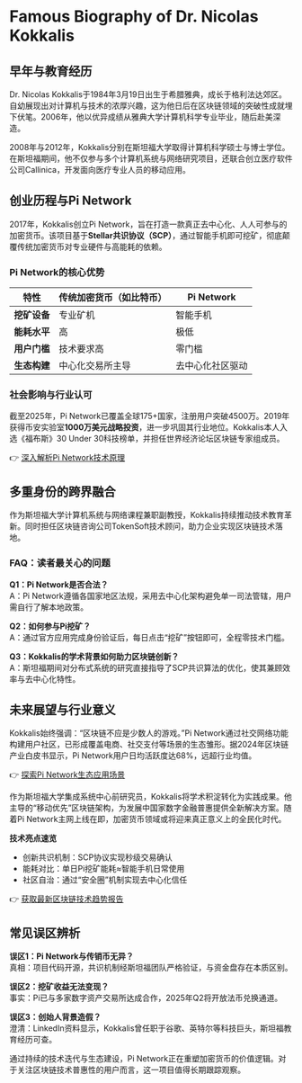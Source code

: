 # Famous Biography of Dr. Nicolas Kokkalis

## 早年与教育经历  
Dr. Nicolas Kokkalis于1984年3月19日出生于希腊雅典，成长于格利法达郊区。自幼展现出对计算机与技术的浓厚兴趣，这为他日后在区块链领域的突破性成就埋下伏笔。2006年，他以优异成绩从雅典大学计算机科学专业毕业，随后赴美深造。  

2008年与2012年，Kokkalis分别在斯坦福大学取得计算机科学硕士与博士学位。在斯坦福期间，他不仅参与多个计算机系统与网络研究项目，还联合创立医疗软件公司Callinica，开发面向医疗专业人员的移动应用。  

## 创业历程与Pi Network  
2017年，Kokkalis创立Pi Network，旨在打造一款真正去中心化、人人可参与的加密货币。该项目基于**Stellar共识协议（SCP）**，通过智能手机即可挖矿，彻底颠覆传统加密货币对专业硬件与高能耗的依赖。  

### Pi Network的核心优势  
| 特性                | 传统加密货币（如比特币） | Pi Network               |  
|---------------------|------------------------|--------------------------|  
| **挖矿设备**        | 专业矿机               | 智能手机                 |  
| **能耗水平**        | 高                     | 极低                     |  
| **用户门槛**        | 技术要求高             | 零门槛                   |  
| **生态构建**        | 中心化交易所主导       | 去中心化社区驱动         |  

### 社会影响与行业认可  
截至2025年，Pi Network已覆盖全球175+国家，注册用户突破4500万。2019年获得币安实验室**1000万美元战略投资**，进一步巩固其行业地位。Kokkalis本人入选《福布斯》30 Under 30科技榜单，并担任世界经济论坛区块链专家组成员。  

👉 [深入解析Pi Network技术原理](https://bit.ly/okx_welcome)  

## 多重身份的跨界融合  
作为斯坦福大学计算机系统与网络课程兼职副教授，Kokkalis持续推动技术教育革新。同时担任区块链咨询公司TokenSoft技术顾问，助力企业实现区块链技术落地。  

### FAQ：读者最关心的问题  
**Q1：Pi Network是否合法？**  
A：Pi Network遵循各国家地区法规，采用去中心化架构避免单一司法管辖，用户需自行了解本地政策。  

**Q2：如何参与Pi挖矿？**  
A：通过官方应用完成身份验证后，每日点击“挖矿”按钮即可，全程零技术门槛。  

**Q3：Kokkalis的学术背景如何助力区块链创新？**  
A：斯坦福期间对分布式系统的研究直接指导了SCP共识算法的优化，使其兼顾效率与去中心化特性。  

## 未来展望与行业意义  
Kokkalis始终强调：“区块链不应是少数人的游戏。”Pi Network通过社交网络功能构建用户社区，已形成覆盖电商、社交支付等场景的生态雏形。据2024年区块链产业白皮书显示，Pi Network用户日均活跃度达68%，远超行业均值。  

👉 [探索Pi Network生态应用场景](https://bit.ly/okx_welcome)  

作为斯坦福大学集成系统中心前研究员，Kokkalis将学术积淀转化为实践成果。他主导的“移动优先”区块链架构，为发展中国家数字金融普惠提供全新解决方案。随着Pi Network主网上线在即，加密货币领域或将迎来真正意义上的全民化时代。  

**技术亮点速览**  
- 创新共识机制：SCP协议实现秒级交易确认  
- 能耗对比：单日Pi挖矿能耗≈智能手机日常使用  
- 社区自治：通过“安全圈”机制实现去中心化信任  

👉 [获取最新区块链技术趋势报告](https://bit.ly/okx_welcome)  

## 常见误区辨析  
**误区1：Pi Network与传销币无异？**  
真相：项目代码开源，共识机制经斯坦福团队严格验证，与资金盘存在本质区别。  

**误区2：挖矿收益无法变现？**  
事实：Pi已与多家数字资产交易所达成合作，2025年Q2将开放法币兑换通道。  

**误区3：创始人背景造假？**  
澄清：LinkedIn资料显示，Kokkalis曾任职于谷歌、英特尔等科技巨头，斯坦福教育经历可查。  

通过持续的技术迭代与生态建设，Pi Network正在重塑加密货币的价值逻辑。对于关注区块链技术普惠性的用户而言，这一项目值得长期跟踪观察。